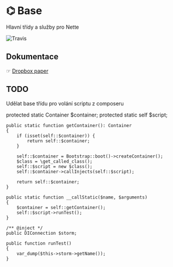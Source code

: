 # ⌬ Base
Hlavní třídy a služby pro Nette

![Travis](https://travis-com.org/liquiddesign/base.svg?branch=master)

## Dokumentace
☞ [Dropbox paper](https://paper.dropbox.com/doc/Base--BSEhz5S~WSeC13vNeERAjqoKAg-Fhmi8KgiCWWOINaCfiXRa)

## TODO

Udělat base třídu pro volání scriptu z composeru

protected static Container $container;
protected static self $script;

	public static function getContainer(): Container
	{
		if (isset(self::$container)) {
			return self::$container;
		}

		self::$container = Bootstrap::boot()->createContainer();
		$class = \get_called_class();
		self::$script = new $class();
		self::$container->callInjects(self::$script);

		return self::$container;
	}

	public static function __callStatic($name, $arguments)
	{
		$container = self::getContainer();
		self::$script->runTest();
	}

	/** @inject */
	public DIConnection $storm;

	public function runTest()
	{
		var_dump($this->storm->getName());
	}